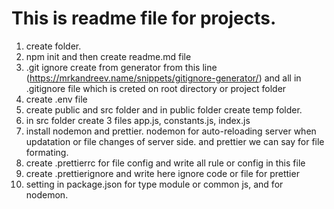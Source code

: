# This is readme file for projects.
1. create folder.
2. npm init and then create readme.md file
3. .git ignore create from generator from this line (https://mrkandreev.name/snippets/gitignore-generator/) and all in .gitignore file which is creted on root directory or project folder
4. create .env file
5. create public and src folder and in public folder create temp folder.
6. in src folder create 3 files  app.js, constants.js, index.js
7. install nodemon and prettier. nodemon for auto-reloading server when updatation or file changes of server side. and prettier we can say for file formating.
8. create .prettierrc for file config and write all rule or config in this file
9. create .prettierignore and write here ignore code or file for prettier 
10. setting in package.json for type module or common js, and for nodemon.


